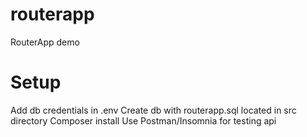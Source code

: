 # routerapp
RouterApp demo

# Setup
Add db credentials in .env
Create db with routerapp.sql located in src directory
Composer install
Use Postman/Insomnia for testing api

